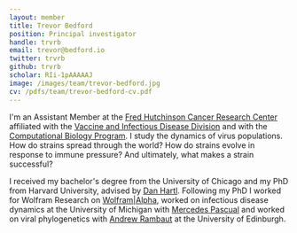 ```yaml
---
layout: member
title: Trevor Bedford
position: Principal investigator
handle: trvrb
email: trevor@bedford.io
twitter: trvrb
github: trvrb
scholar: RIi-1pAAAAAJ
image: /images/team/trevor-bedford.jpg
cv: /pdfs/team/trevor-bedford-cv.pdf
---
```


I'm an Assistant Member at the [Fred Hutchinson Cancer Research Center](http://www.fhcrc.org/) affiliated with the [Vaccine and Infectious Disease Division](https://www.fhcrc.org/en/labs/vaccine-and-infectious-disease.html) and with the [Computational Biology Program](http://labs.fhcrc.org/compbio/).  I study the dynamics of virus populations.  How do strains spread through the world?  How do strains evolve in response to immune pressure?  And ultimately, what makes a strain successful?

I received my bachelor's degree from the University of Chicago and my PhD from Harvard University, advised by [Dan Hartl](http://www.oeb.harvard.edu/faculty/hartl/lab/DanielHartl.html).  Following my PhD I worked for Wolfram Research on [Wolfram|Alpha](http://www.wolframalpha.com/), worked on infectious disease dynamics at the University of Michigan with [Mercedes Pascual](http://www.lsa.umich.edu/eeb/directory/faculty/pascual/) and worked on viral phylogenetics with [Andrew Rambaut](http://tree.bio.ed.ac.uk/people/arambaut/) at the University of Edinburgh.
